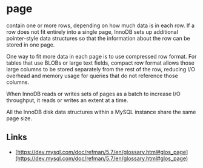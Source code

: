# page

contain one or more rows, depending on how much data is in each row. If a row does not fit entirely into a single page, InnoDB sets up additional pointer-style data structures so that the information about the row can be stored in one page.

One way to fit more data in each page is to use compressed row format. For tables that use BLOBs or large text fields, compact row format allows those large columns to be stored separately from the rest of the row, reducing I/O overhead and memory usage for queries that do not reference those columns.

When InnoDB reads or writes sets of pages as a batch to increase I/O throughput, it reads or writes an extent at a time.

All the InnoDB disk data structures within a MySQL instance share the same page size.

## Links

- [https://dev.mysql.com/doc/refman/5.7/en/glossary.html#glos_page](https://dev.mysql.com/doc/refman/5.7/en/glossary.html#glos_page)